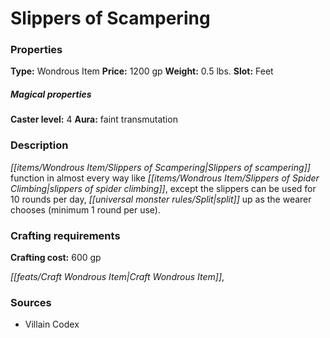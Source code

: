 ﻿---
Title: "Slippers of Scampering"
Type: "Wondrous Item"
Price: "1200 gp"
Weight: "0.5 lbs."
Slot: "Feet"
Caster level: "4"
Aura: "faint transmutation"
Description: |
  "_Slippers of scampering_ function in almost every way like _slippers of spider climbing_, except the slippers can be used for 10 rounds per day, split up as the wearer chooses (minimum 1 round per use)."
Crafting cost: "600 gp"
Sources: "['Villain Codex']"
---

# Slippers of Scampering

### Properties

**Type:** Wondrous Item **Price:** 1200 gp **Weight:** 0.5 lbs. **Slot:** Feet

##### Magical properties

**Caster level:** 4 **Aura:** faint transmutation

### Description

_[[items/Wondrous Item/Slippers of Scampering|Slippers of scampering]]_ function in almost every way like _[[items/Wondrous Item/Slippers of Spider Climbing|slippers of spider climbing]]_, except the slippers can be used for 10 rounds per day, _[[universal monster rules/Split|split]]_ up as the wearer chooses (minimum 1 round per use).

### Crafting requirements

**Crafting cost:** 600 gp

_[[feats/Craft Wondrous Item|Craft Wondrous Item]]_,

### Sources

* Villain Codex